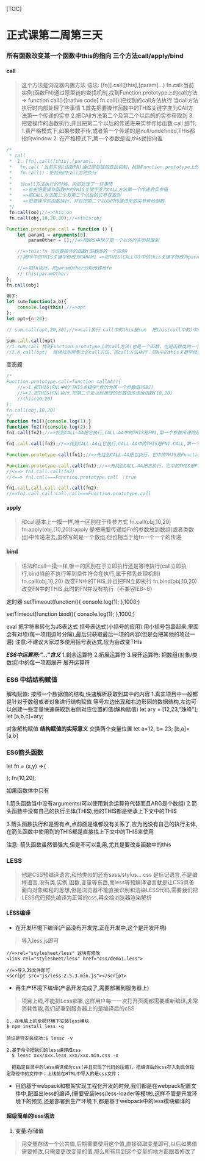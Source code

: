 [TOC]
# 正式课第二周第三天
### 所有函数改变某一个函数中this的指向 三个方法call/apply/bind
#### call
> 这个方法是浏览器内置方法
语法: [fn]].call([this],[param]...)
        fn.call:当前实例(函数FN)通过原型链的查找机制,找到Function.prototype上的call方法 => function call(){[native code]
        fn.call():把找到的call方法执行
        当call方法执行时内部处理了些事情
            1.首先把要操作函数中的THIS关键字变为CAll方法第一个传递的实参
            2.把CAll方法第二个及第二个以后的的实参获取到
            3.把要操作的函数执行,并且把第二个以后的传递进来实参传给函数
        call 细节;
        1.费严格模式下,如果参数不传,或者第一个传递的是null/undefined,THis都指向window 
        2. 在严格模式下,第一个参数是谁,this就指向谁
```Javascript
/*
 * call
 *  1. [fn].call([this],[param]...)
 *   fn.call：当前实例(函数FN)通过原型链的查找机制，找到Function.prototype上的call方法  =>function call(){[native code]}
 *   fn.call()：把找到的call方法执行
 *
 *   当call方法执行的时候，内部处理了一些事情
 *    =>首先把要操作函数中的THIS关键字变为CALL方法第一个传递的实参值
 *    =>把CALL方法第二个及第二个以后的实参获取到
 *    =>把要操作的函数执行，并且把第二个以后的传递进来的实参传给函数
 */
 fn.call(oo);//=>this:oo
 fn.call(obj,10,20,30);//=>this:obj

Function.prototype.call = function () {
    let param1 = arguments[0],
        paramOther = [];//=>把ARG中除了第一个以外的实参获取到

    //=>this:fn 当前要操作的函数(函数类的一个实例)
    //把FN中的THIS关键字修改为PARAM1 =>把THIS(CALL中)中的this关键字修改为param1

    //=>把fn执行，把paramOther分别传递给fn
    // this(paramOther)
};
fn.call(obj)

例子:
let sum=function(a,b){
    console.log(this);//=>opt
};
let opt={n:20};

// sum.call(opt,20,30);//=>call执行 call中的this是sum  把this(call中的)中的“this关键字”改为opt 把this(call中的)执行，把20,30分别传递给它 //=>sum中this:opt  a=20 b=30

sum.call.call(opt)
//1.sum.call 找到Function.prototype上的call方法(也是一个函数，也是函数类的一个实例，也可以继续调用call/apply等方法)  =>A（函数）
//2.A.call(opt)  继续找到原型上的call方法，把call方法执行：把A中的this关键字修改为opt，然后把A执行

```
变态题
```Javascript
/*
Function.prototype.call=function callAA(){
    //=>1.把THIS(FN)中的"THIS关键字"修改为第一个参数值(OBJ)
    //=>2.把THIS(FN)执行,把第二个及以后接受的参数值传递给函数(10,20)
    //this(10,20)
};
fn.call(obj,10,20)
*/
function fn1(){console.log(1);}
function fn2(){console.log(2);}
fn1.call(fn2);//=>找到CALL-AA把它执行,CALL-AA中的THIS是FN1,第一个参数传递的是FN2  =>在CALL-AA中执行的是FN1 =>1

fn1.call.call(fn2);//=>找到CALL-AA让它执行,CALL-AA中的THIS是FN1.CALL,第一个参数是FN2  (把FN1.CALL中的THIS变为FN2，再让FN1.CALL执行  =>先找到CALL-AA，把它执行，只不过此时它中的THIS是FN2 =>让FN2中的THIS变为UNDEFINED，因为执行FN1.CALL的时候没有传递参数值，然后让FN2执行)  =>2

Function.prototype.call(fn1);//=>先找到CALL-AA把它执行，它中的THIS是Function.prototype =>让F.P中的THIS变为FN1,然后让F.P执行,F.P是一个匿名函数也是一个空函数，执行没有任何的输出

Function.prototype.call.call(fn1);//=>先找到CALL-AA把它执行，它中的THIS是F.P.CALL =>把F.P.CALL中的THIS修改为FN1,让F.P.CALL执行  =>F.P.CALL(CALL-AA)第二次把它执行(此时它里面的THIS已经是FN1) =>这一次其实在CALL-AA中是让FN1执行 =>1
//<==> fn1.call.call(fn2)
//<==> fn1.call===Function.prototype.call ：true

fn1.call.call.call.call.call(fn2);
//=>fn1.call.call.call.call===Function.prototype.call

```

#### apply
> 和call基本上一摸一样,唯一区别在于传参方式
fn.call(obj,10,20)
fn.apply(obj,[10,20]):apply 是把需要传递给Fn的参数放到数组(或者类数组)中传递进去,虽然写的是一个数组,但也相当于给fn一个一个的传递

#### bind
> 语法和call一摸一样,唯一的区别在于立即执行还是等待执行(call立即执行,bind当前不执行等到条件符合在执行,属于预先处理机制)
 fn.call(obj,10,20) 改变FN中的THIS,并且把FN立即执行
   fn.bind(obj,10,20) 改变FN中的THIS,此时的FN并没有执行（不兼容IE6~8）


定时器
setTimeout(function(){
    console.log(1);
},1000;)

setTimeout(function bind(){
    console.log(1);
},1000;)


eval 把字符串转化为JS表达式
 括号表达式(小括号的应用)
    用小括号包裹起来,里面会有对项(每一项用逗号分隔),最后只获取最后一项的内容(但是会把其他的项过一遍)
    注意:不建议大家过多使用括号表达式,应为会改变THIs


***ES6中运算符:"..."含义***
1.剩余运算符
2.拓展运算符
3.展开运算符: 把数组(对象/类数组)中的每一项都展开
展开运算符
 

### ES6 中结结构赋值
解构赋值: 按照一个数据值的结构,快速解析获取到其中的内容
1.真实项目中一般都是针对于数组或者对象进行结构赋值
等号左边出现和右边形同的数据结构,左边可以创建一些变量快速获取到右侧对应位置的值(解构赋值)
let ary = [12,23,"珠峰"];
let [a,b,c]=ary;

对象解构赋值
**结构赋值的实际意义**
交换两个变量位置
let a=12,
    b= 23;
[b,a]=[a,b]

### ES6箭头函数
let fn = (x,y) =>{

};
fn(10,20);


如果函数体中只有

1.箭头函数当中没有arguments(可以使用剩余运算符代替而且ARG是个数组)
2.箭头函数中没有自己的执行主体(THIS),他的THIS都是继承上下文中的THIS

3.箭头函数执行和是否有点,点前面是谁都没有关系了,应为他没有自己的执行主体,在箭头函数中使用到的THIS都是直接找上下文中的THIS来使用

注意: 箭头函数虽然很强大,但是不可以乱用,尤其是要改变函数中的this



### LESS
> 他是CSS预编译语言,和他类似的还有sass/stylus...
> css 是标记语言,不是编程语言,没有类,实例,函数,变量等东西,而less等预编译语言就是让CSS具备面向对象编程的思想,但是浏览器不能直接识别和渲染LESS代码,需要我们把LESS代码预先编译为正常的css,再交给浏览器渲染解析

#### LESS编译
- 在开发环境下编译(产品没有开发完,正在开发中,这个是开发环境)
> 导入less.js即可
```
//=>rel="stylesheet/less" 这块有修改
<link rel="stylesheet/less" href="css/demo1.less">

//=>导入JS文件即可
<script src="js/less-2.5.3.min.js"></script>
``` 
- 再生产环境下编译(产品开发完成了,需要部署到服务器上)
> 项目上线,不能把Less部署,这样用户每一一次打开页面都需要重新编译,非常消耗性能,我们部署到服务器上的是编译后的cSS
```
1. 在电脑上的全局环境下安装less模块
$ npm install less -g

验证是否安装成功:$ lessc -v

2.基于命令把我们的less编译成css
  $ lessc xxx/xxx.less xxx/xxx.min.css -x

  把指定目录中的less编译成为css(并且实现了代码的压缩)，把编译后的css存入到具体指定路径中的文件中；上线前在HTML中导入的是css文件； 
```
- 目前基于webpack和框架实现工程化开发的时候,我们都是在webpack配置文件中,配置出less的编译,(需要安装less/less-loader等模块),这样不管是开发环境下的预览,还是部署到生产环境下,都是基于webpack中的less模块编译的

#### 超级简单的less语法
1. 变量:存储值
> 用变量存储一个公共值,后期需要使用这个值,直接调取变量即可,以后如果值需要修改,只需要更改变量的值,那么所有用到这个变量的地方都跟着修改了
